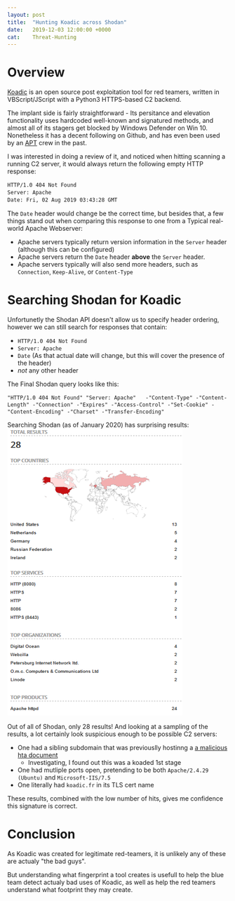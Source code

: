 ```yaml
---
layout: post
title:  "Hunting Koadic across Shodan"
date:   2019-12-03 12:00:00 +0000
cat:    Threat-Hunting
---
```


# Overview
[Koadic](https://github.com/zerosum0x0/koadic) is an open source post exploitation tool for red teamers, written in VBScript/JScript
with a Python3 HTTPS-based C2 backend.

The implant side is fairly straightforward - Its persitance and elevation functionality uses hardcoded well-known and signatured
methods, and almost all of its stagers get blocked by Windows Defender on Win 10. Nonetheless it has a decent following on Github,
and has even been used by an [APT](https://unit42.paloaltonetworks.com/unit42-sofacy-groups-parallel-attacks/) crew in the past.

I was interested in doing a review of it, and noticed when hitting scanning a running C2 server,
it would always return the following empty HTTP response:

```html
HTTP/1.0 404 Not Found
Server: Apache
Date: Fri, 02 Aug 2019 03:43:28 GMT
```

The `Date` header would change be the correct time, but besides that, a few things stand out when comparing this response
to one from a Typical real-world Apache Webserver:
- Apache servers typically return version information in the `Server` header (although this can be configured)
- Apache servers return the `Date` header **above** the `Server` header.
- Apache servers typically will also send more headers, such as `Connection`, `Keep-Alive`, or `Content-Type`

# Searching Shodan for Koadic
Unfortunetly the Shodan API doesn't allow us to specify header ordering, however we can still search for responses that contain:
 - `HTTP/1.0 404 Not Found`
 - `Server: Apache`
 - `Date` (As that actual date will change, but this will cover the presence of the header)
 - *not* any other header

The Final Shodan query looks like this:
```
"HTTP/1.0 404 Not Found" "Server: Apache"   -"Content-Type" -"Content-Length" -"Connection" -"Expires" -"Access-Control" -"Set-Cookie" -"Content-Encoding" -"Charset" -"Transfer-Encoding"
```

Searching Shodan (as of January 2020) has surprising results:
![ShodanResults](/assets/shodan_koadic.png)

Out of all of Shodan, only 28 results! And looking at a sampling of the results, a lot certainly look suspicious enough to be possible C2 servers:
 - One had a sibling subdomain that was previouslly hostinng a [a malicious hta document](https://twitter.com/dissectmalware/status/1144504828896468992)
   - Investigating, I found out this was a koaded 1st stage
 - One had mutliple ports open, pretending to be both `Apache/2.4.29 (Ubuntu)` and `Microsoft-IIS/7.5`
 - One literally had `koadic.fr` in its TLS cert name

These results, combined with the low number of hits, gives me confidence this signature is correct.

# Conclusion
As Koadic was created for legitimate red-teamers, it is unlikely any of these are actualy "the bad guys".

But understanding what fingerprint a tool creates is usefull to help the blue team detect actualy bad uses of Koadic, as well as help
the red teamers understand what footprint they may create.
